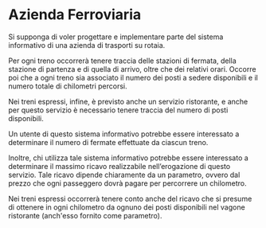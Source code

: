 # Azienda Ferroviaria

Si supponga di voler progettare e implementare parte del sistema informativo di una azienda di trasporti su rotaia.

Per ogni treno occorrerà tenere traccia delle stazioni di fermata, della stazione di partenza e di quella di arrivo,
oltre che dei relativi orari. Occorre poi che a ogni treno sia associato il numero dei posti a sedere disponibili e il
numero totale di chilometri percorsi.

Nei treni espressi, infine, è previsto anche un servizio ristorante, e anche per questo servizio è necessario tenere
traccia del numero di posti disponibili.

Un utente di questo sistema informativo potrebbe essere interessato a determinare il numero di fermate effettuate da
ciascun treno.

Inoltre, chi utilizza tale sistema informativo potrebbe essere interessato a determinare il massimo ricavo realizzabile
nell’erogazione di questo servizio. Tale ricavo dipende chiaramente da un parametro, ovvero dal prezzo che ogni
passeggero dovrà pagare per percorrere un chilometro.

Nei treni espressi occorrerà tenere conto anche del ricavo che si presume di ottenere in ogni chilometro da ognuno dei
posti disponibili nel vagone ristorante (anch'esso fornito come parametro).
